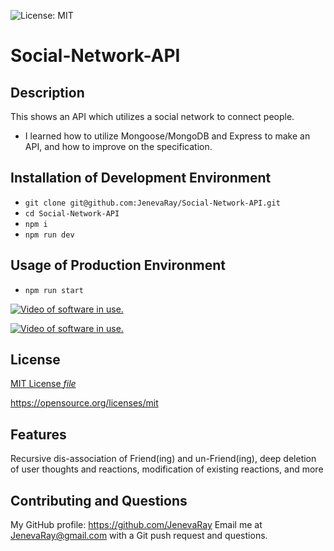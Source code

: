 ![License: MIT](https://img.shields.io/badge/License:_mit-grey.svg?style=plastic&color=blue)

# Social-Network-API
## Description
This shows an API which utilizes a social network to connect people.
- I learned how to utilize Mongoose/MongoDB and Express to make an API, and how to improve on the specification.

## Installation of Development Environment
- `git clone git@github.com:JenevaRay/Social-Network-API.git`
- `cd Social-Network-API`
- `npm i`
- `npm run dev`

## Usage of Production Environment
- `npm run start`

[![Video of software in use.](Tooltip)](https://drive.google.com/file/d/1J9khW8JzqnhuTwj7K4qup7Ve1M96FhRv/view?usp=drive_link)

[![Video of software in use.](https://drive.google.com/file/d/1E8ZZG61G3SWgCJjiKte4rkqAzsEhktRL/view?usp=drive_link)](https://drive.google.com/file/d/1E8ZZG61G3SWgCJjiKte4rkqAzsEhktRL/view?usp=drive_link)
## License
[MIT License *file*](LICENSE)

https://opensource.org/licenses/mit
## Features
Recursive dis-association of Friend(ing) and un-Friend(ing), deep deletion of user thoughts and reactions, modification of existing reactions, and more
## Contributing and Questions
My GitHub profile: https://github.com/JenevaRay
Email me at JenevaRay@gmail.com with a Git push request and questions.
